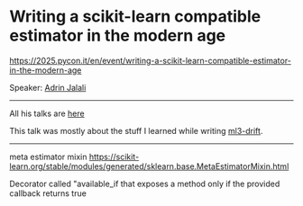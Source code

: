 # Writing a scikit-learn compatible estimator in the modern age

https://2025.pycon.it/en/event/writing-a-scikit-learn-compatible-estimator-in-the-modern-age

Speaker: [Adrin Jalali](https://www.linkedin.com/in/adrinjalali/)

---

All his talks are [here](https://github.com/adrinjalali/talks)

This talk was mostly about the stuff I learned while writing [ml3-drift](https://github.com/ml-cube/ml3-drift).

---

meta estimator mixin https://scikit-learn.org/stable/modules/generated/sklearn.base.MetaEstimatorMixin.html

Decorator called "available_if that exposes a method only if the provided callback returns true


